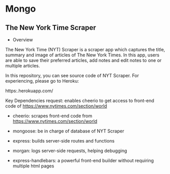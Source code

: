 # Mongo

## The New York Time Scraper

* Overview

The New York Time (NYT) Scraper is a scraper app which captures the title, summary and image of articles of The New York Times. In this app, users are able to save their preferred articles, add notes and edit notes to one or multiple articles. 

In this repository, you can see source code of NYT Scraper. For experiencing, please go to Heroku:

https:.herokuapp.com/

Key Dependencies
request: enables cheerio to get access to front-end code of https://www.nytimes.com/section/world

* cheerio: scrapes front-end code from https://www.nytimes.com/section/world

* mongoose: be in charge of database of NYT Scraper

* express: builds server-side routes and functions

* morgan: logs server-side requests, helping debugging

* express-handlebars: a powerful front-end builder without requiring multiple html pages